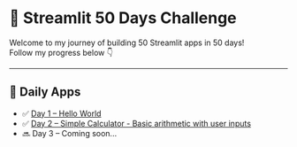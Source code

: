 # 🚀 Streamlit 50 Days Challenge

Welcome to my journey of building 50 Streamlit apps in 50 days!  
Follow my progress below 👇

---

## 📅 Daily Apps

- ✅ [Day 1 – Hello World](./Day1_HelloWorld/)
- ✅ [Day 2 – Simple Calculator - Basic arithmetic with user inputs](./Day2_SimpleCalculator/)
- 🔜 Day 3 – Coming soon...
